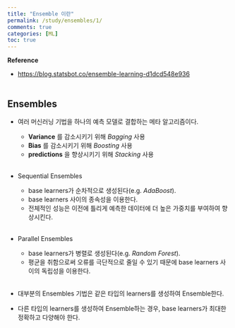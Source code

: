 ```yaml
---
title: "Ensemble 이란"
permalink: /study/ensembles/1/
comments: true
categories: [ML]
toc: true
---
```


**Reference**

- https://blog.statsbot.co/ensemble-learning-d1dcd548e936
<br><br>

## Ensembles

- 여러 머신러닝 기법을 하나의 예측 모델로 결합하는 메타 알고리즘이다.
  - **Variance** 를 감소시키기 위해 *Bagging* 사용
  - **Bias** 를 감소시키기 위해 *Boosting* 사용
  - **predictions** 을 향상시키기 위해 *Stacking* 사용
<br><br>

- Sequential Ensembles
  - base learners가 순차적으로 생성된다(e.g. *AdaBoost*).
  - base learners 사이의 종속성을 이용한다.
  - 전체적인 성능은 이전에 틀리게 예측한 데이터에 더 높은 가중치를 부여하여 향상시킨다.
<br><br>

- Parallel Ensembles
  - base learners가 병렬로 생성된다(e.g. *Random Forest*).
  - 평균을 취함으로써 오류를 극단적으로 줄일 수 있기 때문에 base learners 사이의 독립성을 이용한다.
<br><br>

- 대부분의 Ensembles 기법은 같은 타입의 learners를 생성하여 Ensemble한다.
- 다른 타입의 learners를 생성하여 Ensemble하는 경우, base learners가 최대한 정확하고 다양해야 한다.
